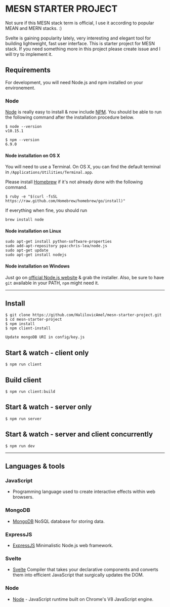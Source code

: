 # MESN STARTER PROJECT

Not sure if this MESN stack term is official, I use it according to popular MEAN and MERN stacks. :)

Svelte is gaining popularity lately, very interesting and elegant tool for building lightweight, fast user interface. 
This is starter project for MESN stack. If you need something more in this project please create issue and I will try to implement it.

## Requirements

For development, you will need Node.js and npm installed on your environement.

### Node

[Node](http://nodejs.org/) is really easy to install & now include [NPM](https://npmjs.org/).
You should be able to run the following command after the installation procedure
below.

    $ node --version
    v10.15.1

    $ npm --version
    6.9.0

#### Node installation on OS X

You will need to use a Terminal. On OS X, you can find the default terminal in
`/Applications/Utilities/Terminal.app`.

Please install [Homebrew](http://brew.sh/) if it's not already done with the following command.

    $ ruby -e "$(curl -fsSL https://raw.github.com/Homebrew/homebrew/go/install)"

If everything when fine, you should run

    brew install node

#### Node installation on Linux

    sudo apt-get install python-software-properties
    sudo add-apt-repository ppa:chris-lea/node.js
    sudo apt-get update
    sudo apt-get install nodejs

#### Node installation on Windows

Just go on [official Node.js website](http://nodejs.org/) & grab the installer.
Also, be sure to have `git` available in your PATH, `npm` might need it.

---

## Install

    $ git clone https://github.com/HalilovicAmel/mesn-starter-project.git
    $ cd mesn-starter-project
    $ npm install
    $ npm client-install
    
    Update mongoDB URI in config/key.js


## Start & watch - client only

    $ npm run client

## Build client

    $ npm run client:build

## Start & watch - server only

    $ npm run server

## Start & watch - server and client concurrently

    $ npm run dev

---

## Languages & tools

### JavaScript

- Programming language used to create interactive effects within web browsers.

### MongoDB

- [MongoDB](https://www.mongodb.com/) NoSQL database for storing data.

### ExpressJS

- [ExpressJS](https://expressjs.com/) Minimalistic Node.js web framework.

### Svelte

- [Svelte](https://svelte.dev/) Compiler that takes your declarative components and converts them into efficient JavaScript that surgically updates the DOM.

### Node

- [Node](https://nodejs.org) - JavaScript runtime built on Chrome's V8 JavaScript engine.
